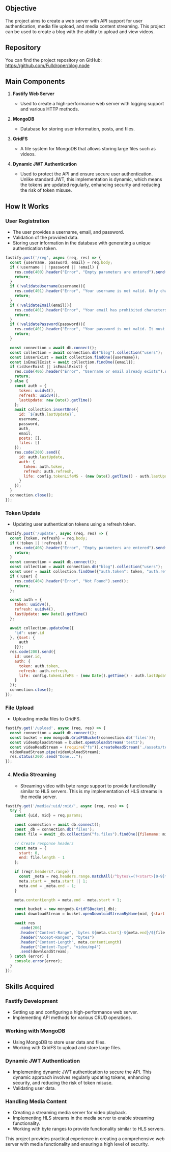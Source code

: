 ## Objective

The project aims to create a web server with API support for user authentication, media file upload, and media content streaming. This project can be used to create a blog with the ability to upload and view videos.

## Repository

You can find the project repository on GitHub: https://github.com/Fulldroper/blog.node

## Main Components

1. **Fastify Web Server**
    - Used to create a high-performance web server with logging support and various HTTP methods.

2. **MongoDB**
    - Database for storing user information, posts, and files.

3. **GridFS**
    - A file system for MongoDB that allows storing large files such as videos.

4. **Dynamic JWT Authentication**
    - Used to protect the API and ensure secure user authentication. Unlike standard JWT, this implementation is dynamic, which means the tokens are updated regularly, enhancing security and reducing the risk of token misuse.
## How It Works
### User Registration
  - The user provides a username, email, and password.
  - Validation of the provided data.
  - Storing user information in the database with generating a unique authentication token.
```js
fastify.post('/reg', async (req, res) => {
  const {username, password, email} = req.body;
  if (!username || !password || !email) {
    res.code(400).header("Error", "Empty parameters are entered").send();
    return;
  }
  if (!validateUsername(username)){
    res.code(401).header("Error", "Your username is not valid. Only characters A-Z, a-z and '-' are acceptable. Must be more than 8 characters and less than 16.").send();
    return;
  }
  if (!validateEmail(email)){
    res.code(401).header("Error", "Your email has prohibited characters").send();
    return;
  }
  if (!validatePassword(password)){
    res.code(401).header("Error", "Your password is not valid. It must contain at least one uppercase letter, one lowercase letter, and one number.").send();
    return;
  }

  const connection = await db.connect();
  const collection = await connection.db("blog").collection("users");
  const isUserExist = await collection.findOne({username});
  const isEmailExist = await collection.findOne({email});
  if (isUserExist || isEmailExist) {
    res.code(406).header("Error", "Username or email already exists").send();
    return;
  } else {
    const auth = {
      token: uuidv4(),
      refresh: uuidv4(),
      lastUpdate: new Date().getTime()
    };
    await collection.insertOne({
      id: `${auth.lastUpdate}`,
      username,
      password,
      auth,
      email,
      posts: [],
      files: []
    });
    res.code(200).send({
      id: auth.lastUpdate,
      auth: {
        token: auth.token,
        refresh: auth.refresh,
        life: config.tokenLifeMS - (new Date().getTime() - auth.lastUpdate)
      }
    });
  }
  connection.close();
});
```
### Token Update
  - Updating user authentication tokens using a refresh token.
```js
fastify.post('/update', async (req, res) => {
  const {token, refresh} = req.body;
  if (!token || !refresh) {
    res.code(406).header("Error", "Empty parameters are entered").send();
    return;
  }
  const connection = await db.connect();
  const collection = await connection.db("blog").collection("users");
  const user = await collection.findOne({"auth.token": token, "auth.refresh": refresh});
  if (!user) {
    res.code(404).header("Error", "Not Found").send();
    return;
  };

  const auth = {
    token: uuidv4(),
    refresh: uuidv4(),
    lastUpdate: new Date().getTime()
  };

  await collection.updateOne({
    "id": user.id
  }, {$set: {
      auth
    }});
  res.code(200).send({
    id: user.id,
    auth: {
      token: auth.token,
      refresh: auth.refresh,
      life: config.tokenLifeMS - (new Date().getTime() - auth.lastUpdate)
    }
  });
  connection.close();
});
```
### File Upload
  - Uploading media files to GridFS.
```js
fastify.get('/upload', async (req, res) => {
  const connection = await db.connect();
  const bucket = new mongodb.GridFSBucket(connection.db('files'));
  const videoUploadStream = bucket.openUploadStream('test3');
  const videoReadStream = (require("fs")).createReadStream('./assets/test3.mp4');
  videoReadStream.pipe(videoUploadStream);
  res.status(200).send("Done...");
});
```
4. ### Media Streaming
    - Streaming video with byte range support to provide functionality similar to HLS servers. This is my implementation of HLS streams in the media server.
```js
fastify.get('/media/:uid/:mid/', async (req, res) => {
  try {
    const {uid, mid} = req.params;

    const connection = await db.connect();
    const _db = connection.db('files');
    const file = await _db.collection("fs.files").findOne({filename: mid});

    // Create response headers
    const meta = {
      start: 0,
      end: file.length - 1
    };

    if (req?.headers?.range) {
      const _meta = req.headers.range.matchAll(/^bytes\=(?<start>[0-9]*)\-(?<end>[0-9]*)$/g);
      meta.start = _meta.start || 1;
      meta.end = _meta.end - 1;
    }

    meta.contentLength = meta.end - meta.start + 1;

    const bucket = new mongodb.GridFSBucket(_db);
    const downloadStream = bucket.openDownloadStreamByName(mid, {start: meta.start});

    await res
      .code(206)
      .header("Content-Range", `bytes ${meta.start}-${meta.end}/${file.length - 1}`)
      .header("Accept-Ranges", "bytes")
      .header("Content-Length", meta.contentLength)
      .header("Content-Type", "video/mp4")
      .send(downloadStream);
  } catch (error) {
    console.error(error);
  }
});
```
## Skills Acquired
### Fastify Development
  - Setting up and configuring a high-performance web server.
  - Implementing API methods for various CRUD operations.

### Working with MongoDB
  - Using MongoDB to store user data and files.
  - Working with GridFS to upload and store large files.

### Dynamic JWT Authentication
  - Implementing dynamic JWT authentication to secure the API. This dynamic approach involves regularly updating tokens, enhancing security, and reducing the risk of token misuse.
  - Validating user data.

### Handling Media Content
  - Creating a streaming media server for video playback.
  - Implementing HLS streams in the media server to enable streaming functionality.
  - Working with byte ranges to provide functionality similar to HLS servers.

This project provides practical experience in creating a comprehensive web server with media functionality and ensuring a high level of security.
